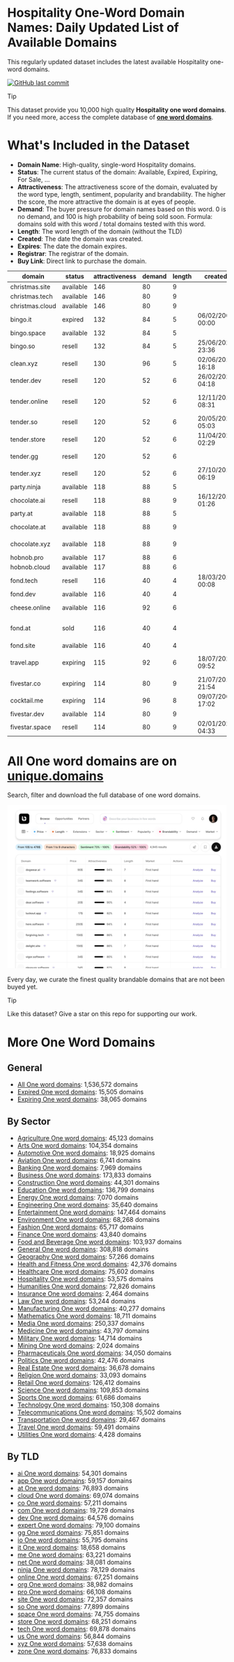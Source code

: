 
# **Hospitality One-Word Domain Names**: Daily Updated List of Available Domains

This regularly updated dataset includes the latest available Hospitality one-word domains.

[![GitHub last commit](https://img.shields.io/github/last-commit/UniqueDomains/hospitality-oneword-domains.svg?style=flat)]() 

> [!TIP]
> This dataset provide you 10,000 high quality **Hospitality one word domains**.
> If you need more, access the complete database of **[one word domains](https://unique.domains?utm_source=github&utm_medium=dataset&utm_campaign=Hospitality&utm_content=description.top)**.

# What's Included in the Dataset

- **Domain Name**: High-quality, single-word Hospitality domains.
- **Status**: The current status of the domain: Available, Expired, Expiring, For Sale, ...
- **Attractiveness**: The attractiveness score of the domain, evaluated by the word type, length, sentiment, popularity and brandability. The higher the score, the more attractive the domain is at eyes of people.
- **Demand**: The buyer pressure for domain names based on this word. 0 is no demand, and 100 is high probability of being sold soon. Formula: domains sold with this word / total domains tested with this word.
- **Length**: The word length of the domain (without the TLD)
- **Created**: The date the domain was created.
- **Expires**: The date the domain expires.
- **Registrar**: The registrar of the domain.
- **Buy Link**: Direct link to purchase the domain.

| domain          | status    | attractiveness | demand | length | created          | expires          | registrar                                                 | sectors                              |
| --------------- | --------- | -------------- | ------ | ------ | ---------------- | ---------------- | --------------------------------------------------------- | ------------------------------------ |
| christmas.site  | available | 146            | 80     | 9      |                  |                  |                                                           | Hospitality,Retail                   |
| christmas.tech  | available | 146            | 80     | 9      |                  |                  |                                                           | Hospitality,Retail                   |
| christmas.cloud | available | 146            | 80     | 9      |                  |                  |                                                           | Hospitality,Retail                   |
| bingo.it        | expired   | 132            | 84     | 5      | 06/02/2003 00:00 | 03/07/2025 00:00 |                                                           | Entertainment,Hospitality,Retail     |
| bingo.space     | available | 132            | 84     | 5      |                  |                  |                                                           | Entertainment,Hospitality,Retail     |
| bingo.so        | resell    | 132            | 84     | 5      | 25/06/2020 23:36 | 25/06/2026 23:36 | NameCheap                                                 | Entertainment,Hospitality,Retail     |
| clean.xyz       | resell    | 130            | 96     | 5      | 02/06/2014 16:18 | 02/06/2026 23:59 | Go Daddy, LLC                                             | Healthcare,Hospitality,Retail        |
| tender.dev      | resell    | 120            | 52     | 6      | 26/02/2025 04:18 | 26/02/2026 04:18 | Spaceship, Inc.                                           | Hospitality,Retail                   |
| tender.online   | resell    | 120            | 52     | 6      | 12/11/2018 08:31 | 12/11/2025 23:59 | CHENGDU WEST DIMENSION DIGITAL TECHNOLOGY CO., LTD.       | Hospitality,Retail                   |
| tender.so       | resell    | 120            | 52     | 6      | 20/05/2024 05:03 | 20/05/2026 05:03 | SOSTEC TECHNOLOGIES_LR                                    | Hospitality,Retail                   |
| tender.store    | resell    | 120            | 52     | 6      | 11/04/2020 02:29 | 11/04/2026 23:59 | Xin Net Technology Corp.                                  | Hospitality,Retail                   |
| tender.gg       | resell    | 120            | 52     | 6      |                  |                  | Enrapture Limited (https://enrapture.gg)                  | Hospitality,Retail                   |
| tender.xyz      | resell    | 120            | 52     | 6      | 27/10/2017 06:19 | 27/10/2030 23:59 | Dynadot LLC                                               | Hospitality,Retail                   |
| party.ninja     | available | 118            | 88     | 5      |                  |                  |                                                           | Entertainment,Hospitality,Retail     |
| chocolate.ai    | resell    | 118            | 88     | 9      | 16/12/2017 01:26 | 05/04/2027 01:26 | Lemonev                                                   | Food and Beverage,Hospitality,Retail |
| party.at        | available | 118            | 88     | 5      |                  |                  |                                                           | Entertainment,Hospitality,Retail     |
| chocolate.at    | available | 118            | 88     | 9      |                  |                  |                                                           | Food and Beverage,Hospitality,Retail |
| chocolate.xyz   | available | 118            | 88     | 9      |                  |                  |                                                           | Food and Beverage,Hospitality,Retail |
| hobnob.pro      | available | 117            | 88     | 6      |                  |                  |                                                           | Entertainment,Hospitality,Media      |
| hobnob.cloud    | available | 117            | 88     | 6      |                  |                  |                                                           | Entertainment,Hospitality,Media      |
| fond.tech       | resell    | 116            | 40     | 4      | 18/03/2018 00:08 | 18/03/2026 23:59 | Xin Net Technology Corp.                                  | General,Hospitality,Retail           |
| fond.dev        | available | 116            | 40     | 4      |                  |                  |                                                           | General,Hospitality,Retail           |
| cheese.online   | available | 116            | 92     | 6      |                  |                  |                                                           | Food and Beverage,Hospitality,Retail |
| fond.at         | sold      | 116            | 40     | 4      |                  |                  | easyname GmbH ( https://nic.at/registrar/414 )            | General,Hospitality,Retail           |
| fond.site       | available | 116            | 40     | 4      |                  |                  |                                                           | General,Hospitality,Retail           |
| travel.app      | expiring  | 115            | 92     | 6      | 18/07/2023 09:52 | 18/07/2025 09:52 | Global Domains International, Inc. DBA DomainCostClub.com | Hospitality,Transportation,Travel    |
| fivestar.co     | expiring  | 114            | 80     | 9      | 21/07/2010 21:54 | 20/07/2025 23:59 | GoDaddy.com, LLC                                          | Entertainment,Hospitality,Retail     |
| cocktail.me     | expiring  | 114            | 96     | 8      | 09/07/2008 17:02 | 09/07/2025 17:02 | Cronon GmbH                                               | Food and Beverage,Hospitality        |
| fivestar.dev    | available | 114            | 80     | 9      |                  |                  |                                                           | Entertainment,Hospitality,Retail     |
| fivestar.space  | resell    | 114            | 80     | 9      | 02/01/2025 04:33 | 02/01/2026 23:59 | Porkbun, LLC                                              | Entertainment,Hospitality,Retail     |

# All One word domains are on [unique.domains](https://unique.domains?utm_source=github&utm_medium=dataset&utm_campaign=Hospitality&utm_content=description.bottom)

Search, filter and download the full database of one word domains.

[![Access the only remaining good domain names, before your competitors.](https://github.com/UniqueDomains/hospitality-oneword-domains/blob/main/unique.domains.jpg?raw=true)](https://unique.domains?utm_source=github&utm_medium=dataset&utm_campaign=Hospitality&utm_content=description.image)

Every day, we curate the finest quality brandable domains that are not been buyed yet.

> [!TIP]
> Like this dataset? Give a star on this repo for supporting our work.

# More One Word Domains

## General

- [All One word domains](https://github.com/UniqueDomains/oneword-domains): 1,536,572 domains
- [Expired One word domains](https://github.com/UniqueDomains/expired-oneword-domains): 15,505 domains
- [Expiring One word domains](https://github.com/UniqueDomains/expiring-oneword-domains): 38,065 domains
## By Sector

- [Agriculture One word domains](https://github.com/UniqueDomains/agriculture-oneword-domains): 45,123 domains
- [Arts One word domains](https://github.com/UniqueDomains/arts-oneword-domains): 104,354 domains
- [Automotive One word domains](https://github.com/UniqueDomains/automotive-oneword-domains): 18,925 domains
- [Aviation One word domains](https://github.com/UniqueDomains/aviation-oneword-domains): 6,741 domains
- [Banking One word domains](https://github.com/UniqueDomains/banking-oneword-domains): 7,969 domains
- [Business One word domains](https://github.com/UniqueDomains/business-oneword-domains): 173,833 domains
- [Construction One word domains](https://github.com/UniqueDomains/construction-oneword-domains): 44,301 domains
- [Education One word domains](https://github.com/UniqueDomains/education-oneword-domains): 136,799 domains
- [Energy One word domains](https://github.com/UniqueDomains/energy-oneword-domains): 7,070 domains
- [Engineering One word domains](https://github.com/UniqueDomains/engineering-oneword-domains): 35,640 domains
- [Entertainment One word domains](https://github.com/UniqueDomains/entertainment-oneword-domains): 147,464 domains
- [Environment One word domains](https://github.com/UniqueDomains/environment-oneword-domains): 68,268 domains
- [Fashion One word domains](https://github.com/UniqueDomains/fashion-oneword-domains): 65,717 domains
- [Finance One word domains](https://github.com/UniqueDomains/finance-oneword-domains): 43,840 domains
- [Food and Beverage One word domains](https://github.com/UniqueDomains/food-and-beverage-oneword-domains): 103,937 domains
- [General One word domains](https://github.com/UniqueDomains/general-oneword-domains): 308,818 domains
- [Geography One word domains](https://github.com/UniqueDomains/geography-oneword-domains): 57,266 domains
- [Health and Fitness One word domains](https://github.com/UniqueDomains/health-and-fitness-oneword-domains): 42,376 domains
- [Healthcare One word domains](https://github.com/UniqueDomains/healthcare-oneword-domains): 75,602 domains
- [Hospitality One word domains](https://github.com/UniqueDomains/hospitality-oneword-domains): 53,575 domains
- [Humanities One word domains](https://github.com/UniqueDomains/humanities-oneword-domains): 72,826 domains
- [Insurance One word domains](https://github.com/UniqueDomains/insurance-oneword-domains): 2,464 domains
- [Law One word domains](https://github.com/UniqueDomains/law-oneword-domains): 53,244 domains
- [Manufacturing One word domains](https://github.com/UniqueDomains/manufacturing-oneword-domains): 40,277 domains
- [Mathematics One word domains](https://github.com/UniqueDomains/mathematics-oneword-domains): 18,711 domains
- [Media One word domains](https://github.com/UniqueDomains/media-oneword-domains): 250,337 domains
- [Medicine One word domains](https://github.com/UniqueDomains/medicine-oneword-domains): 43,797 domains
- [Military One word domains](https://github.com/UniqueDomains/military-oneword-domains): 14,714 domains
- [Mining One word domains](https://github.com/UniqueDomains/mining-oneword-domains): 2,024 domains
- [Pharmaceuticals One word domains](https://github.com/UniqueDomains/pharmaceuticals-oneword-domains): 34,050 domains
- [Politics One word domains](https://github.com/UniqueDomains/politics-oneword-domains): 42,476 domains
- [Real Estate One word domains](https://github.com/UniqueDomains/real-estate-oneword-domains): 36,678 domains
- [Religion One word domains](https://github.com/UniqueDomains/religion-oneword-domains): 33,093 domains
- [Retail One word domains](https://github.com/UniqueDomains/retail-oneword-domains): 126,412 domains
- [Science One word domains](https://github.com/UniqueDomains/science-oneword-domains): 109,853 domains
- [Sports One word domains](https://github.com/UniqueDomains/sports-oneword-domains): 61,686 domains
- [Technology One word domains](https://github.com/UniqueDomains/technology-oneword-domains): 150,308 domains
- [Telecommunications One word domains](https://github.com/UniqueDomains/telecommunications-oneword-domains): 15,502 domains
- [Transportation One word domains](https://github.com/UniqueDomains/transportation-oneword-domains): 29,467 domains
- [Travel One word domains](https://github.com/UniqueDomains/travel-oneword-domains): 59,491 domains
- [Utilities One word domains](https://github.com/UniqueDomains/utilities-oneword-domains): 4,428 domains
## By TLD

- [ai One word domains](https://github.com/UniqueDomains/ai-oneword-domains): 54,301 domains
- [app One word domains](https://github.com/UniqueDomains/app-oneword-domains): 59,157 domains
- [at One word domains](https://github.com/UniqueDomains/at-oneword-domains): 76,893 domains
- [cloud One word domains](https://github.com/UniqueDomains/cloud-oneword-domains): 69,074 domains
- [co One word domains](https://github.com/UniqueDomains/co-oneword-domains): 57,211 domains
- [com One word domains](https://github.com/UniqueDomains/com-oneword-domains): 19,729 domains
- [dev One word domains](https://github.com/UniqueDomains/dev-oneword-domains): 64,576 domains
- [expert One word domains](https://github.com/UniqueDomains/expert-oneword-domains): 79,100 domains
- [gg One word domains](https://github.com/UniqueDomains/gg-oneword-domains): 75,851 domains
- [io One word domains](https://github.com/UniqueDomains/io-oneword-domains): 55,795 domains
- [it One word domains](https://github.com/UniqueDomains/it-oneword-domains): 18,658 domains
- [me One word domains](https://github.com/UniqueDomains/me-oneword-domains): 63,221 domains
- [net One word domains](https://github.com/UniqueDomains/net-oneword-domains): 38,081 domains
- [ninja One word domains](https://github.com/UniqueDomains/ninja-oneword-domains): 78,129 domains
- [online One word domains](https://github.com/UniqueDomains/online-oneword-domains): 67,251 domains
- [org One word domains](https://github.com/UniqueDomains/org-oneword-domains): 38,982 domains
- [pro One word domains](https://github.com/UniqueDomains/pro-oneword-domains): 66,108 domains
- [site One word domains](https://github.com/UniqueDomains/site-oneword-domains): 72,357 domains
- [so One word domains](https://github.com/UniqueDomains/so-oneword-domains): 77,899 domains
- [space One word domains](https://github.com/UniqueDomains/space-oneword-domains): 74,755 domains
- [store One word domains](https://github.com/UniqueDomains/store-oneword-domains): 68,251 domains
- [tech One word domains](https://github.com/UniqueDomains/tech-oneword-domains): 69,878 domains
- [us One word domains](https://github.com/UniqueDomains/us-oneword-domains): 56,844 domains
- [xyz One word domains](https://github.com/UniqueDomains/xyz-oneword-domains): 57,638 domains
- [zone One word domains](https://github.com/UniqueDomains/zone-oneword-domains): 76,833 domains
        